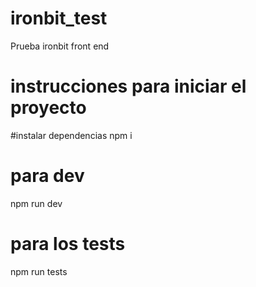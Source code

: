 # ironbit_test
Prueba ironbit front end

# instrucciones para iniciar el proyecto
#instalar dependencias
  npm i

# para dev
  npm run dev
# para los tests
  npm run tests
 
